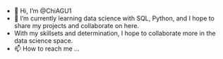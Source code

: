 - 👋 Hi, I’m @ChiAGU1
- 👀 I’m currently learning data science with SQL, Python, and I hope to share my projects and collaborate on here.
- With my skillsets and determination, I hope to collaborate more in the data science space.
- 📫 How to reach me ...

<!---
ChiAGU1/ChiAGU1 is a ✨ special ✨ repository because its `README.md` (this file) appears on your GitHub profile.
You can click the Preview link to take a look at your changes.
--->
